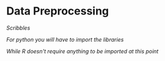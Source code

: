 # Data Preprocessing

*Scribbles*


*For python you will have to import the libraries*



*While R doesn't require anything to be imported at this point*
